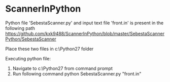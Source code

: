 ScannerInPython
===============

Python file 'SebestaScanner.py' and input text file 'front.in' is present in the following path
https://github.com/kxk9488/ScannerInPython/blob/master/SebestaScannerPython/SebestaScanner

Place these two files in c:\Python27 folder

Executing python file:

1) Navigate to c:\Python27 from command prompt
2) Run following command python SebestaScanner.py "front.in"
